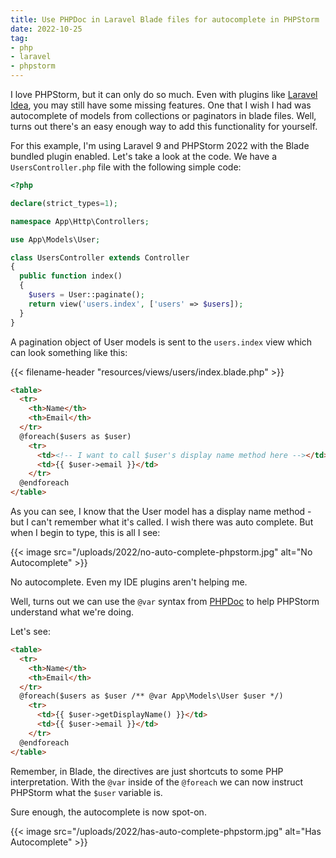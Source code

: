 ```yaml
---
title: Use PHPDoc in Laravel Blade files for autocomplete in PHPStorm
date: 2022-10-25
tag:
- php
- laravel
- phpstorm
---
```

I love PHPStorm, but it can only do so much.  Even with plugins like [Laravel Idea](https://laravel-idea.com/docs/overview), you may still have some missing features. One that I wish I had was autocomplete of models from collections or paginators in blade files.  Well, turns out there's an easy enough way to add this functionality for yourself.

<!--more-->

For this example, I'm using Laravel 9 and PHPStorm 2022 with the Blade bundled plugin enabled.  Let's take a look at the code.  We have a `UsersController.php` file with the following simple code:

```php
<?php

declare(strict_types=1);

namespace App\Http\Controllers;

use App\Models\User;

class UsersController extends Controller
{
  public function index()
  {
    $users = User::paginate();
    return view('users.index', ['users' => $users]);
  }
}
```

A pagination object of User models is sent to the `users.index` view which can look something like this:

{{< filename-header "resources/views/users/index.blade.php" >}}
```html
<table>
  <tr>
    <th>Name</th>
    <th>Email</th>
  </tr>
  @foreach($users as $user)
    <tr>
      <td><!-- I want to call $user's display name method here --></td>
      <td>{{ $user->email }}</td>
    </tr>
  @endforeach
</table>
```

As you can see, I know that the User model has a display name method - but I can't remember what it's called. I wish there was auto complete. But when I begin to type, this is all I see:

{{< image src="/uploads/2022/no-auto-complete-phpstorm.jpg" alt="No Autocomplete" >}}

No autocomplete. Even my IDE plugins aren't helping me.

Well, turns out we can use the `@var` syntax from [PHPDoc](https://docs.phpdoc.org/3.0/guide/references/phpdoc/tags/var.html) to help PHPStorm understand what we're doing.  

Let's see:

```html
<table>
  <tr>
    <th>Name</th>
    <th>Email</th>
  </tr>
  @foreach($users as $user /** @var App\Models\User $user */)
    <tr>
      <td>{{ $user->getDisplayName() }}</td>
      <td>{{ $user->email }}</td>
    </tr>
  @endforeach
</table>
```

Remember, in Blade, the directives are just shortcuts to some PHP interpretation.  With the `@var` inside of the `@foreach` we can now instruct PHPStorm what the `$user` variable is.  

Sure enough, the autocomplete is now spot-on.

{{< image src="/uploads/2022/has-auto-complete-phpstorm.jpg" alt="Has Autocomplete" >}}
